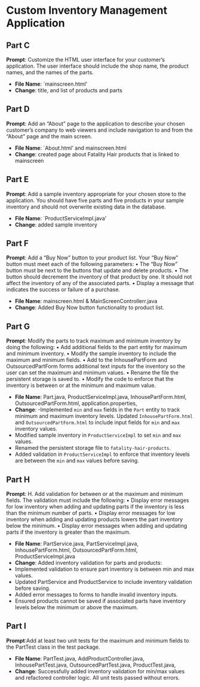 # Custom Inventory Management Application

## Part C
**Prompt**: Customize the HTML user interface for your customer’s application. The user interface should include the shop name, the product names, and the names of the parts.
- **File Name**: `mainscreen.html'
- **Change**: title, and list of products and parts

## Part D
**Prompt**: Add an “About” page to the application to describe your chosen customer’s company to web viewers and include navigation to and from the “About” page and the main screen.
- **File Name**: `About.html' and mainscreen.html
- **Change**: created page about Fatality Hair products that is linked to mainscreen 

## Part E
**Prompt**: Add a sample inventory appropriate for your chosen store to the application. You should have five parts and five products in your sample inventory and should not overwrite existing data in the database.
- **File Name**: `ProductServiceImpl.java'
- **Change**: added sample inventory 

## Part F
**Prompt**: Add a “Buy Now” button to your product list. Your “Buy Now” button must meet each of the following parameters:
•  The “Buy Now” button must be next to the buttons that update and delete products.
•  The button should decrement the inventory of that product by one. It should not affect the inventory of any of the associated parts.
•  Display a message that indicates the success or failure of a purchase.
- **File Name**: mainscreen.html & MainScreenControllerr.java
- **Change**: Added Buy Now button functionality to product list.

## Part G
**Prompt**: Modify the parts to track maximum and minimum inventory by doing the following:
•  Add additional fields to the part entity for maximum and minimum inventory.
•  Modify the sample inventory to include the maximum and minimum fields.
•  Add to the InhousePartForm and OutsourcedPartForm forms additional text inputs for the inventory so the user can set the maximum and minimum values.
•  Rename the file the persistent storage is saved to.
•  Modify the code to enforce that the inventory is between or at the minimum and maximum value.
- **File Name**: Part.java, ProductServiceImpl.java, InhousePartForm.html, OutsourcedPartForm.html, application.properties, 
- **Change**: -Implemented `min` and `max` fields in the `Part` entity to track minimum and maximum inventory levels. Updated `InhousePartForm.html` and `OutsourcedPartForm.html` to include input fields for `min` and `max` inventory values.
- Modified sample inventory in `ProductServiceImpl` to set `min` and `max` values.
- Renamed the persistent storage file to `fatality-hair-products`.
- Added validation in `ProductServiceImpl` to enforce that inventory levels are between the `min` and `max` values before saving.

## Part H
**Prompt**: H.  Add validation for between or at the maximum and minimum fields. The validation must include the following:
•  Display error messages for low inventory when adding and updating parts if the inventory is less than the minimum number of parts.
•  Display error messages for low inventory when adding and updating products lowers the part inventory below the minimum.
•  Display error messages when adding and updating parts if the inventory is greater than the maximum.
- **File Name**: PartService.java, PartServiceImpl.java, InhousePartForm.html, OutsourcedPartForm.html, ProductServiceImpl.java
- **Change**: Added inventory validation for parts and products:
- Implemented validation to ensure part inventory is between min and max values.
- Updated PartService and ProductService to include inventory validation before saving.
- Added error messages to forms to handle invalid inventory inputs.
- Ensured products cannot be saved if associated parts have inventory levels below the minimum or above the maximum.

## Part I
**Prompt**:Add at least two unit tests for the maximum and minimum fields to the PartTest class in the test package.
- **File Name**: PartTest.java, AddProductController.java, InhousePartTest.java, OutsourcedPartTest.java, ProductTest.java, 
- **Change**: Successfully added inventory validation for min/max values and refactored controller logic. All unit tests passed without errors.
  